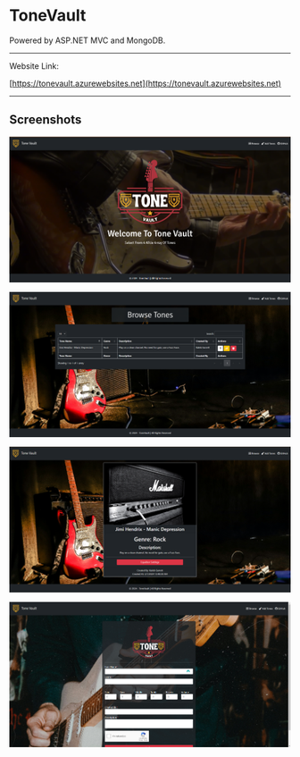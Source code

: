# ToneVault
Powered by ASP.NET MVC and MongoDB.

---

Website Link:

[https://tonevault.azurewebsites.net](https://tonevault.azurewebsites.net)

---

## Screenshots

![image](/Images/ToneVault.png)

![image](/Images/BrowseTones.png)

![image](/Images/Tone.png)

![image](/Images/AddTone.png)